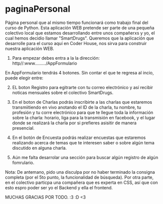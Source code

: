 # paginaPersonal
Página personal que al mismo tiempo funcionará como trabajo final del curso de Python.
Esta aplicación WEB pretende ser parte de una pequeña colectivo  local que estamos desarrollando entre unos compañerxs y yo, el cual hemos decidio llamar "SmartDrugs". Queremos que la aplicación que desarrolle para el curso aquí en Coder House, nos sirva para construir nuestra aplicación WEB. 

1. Para empezar debes entra a la la dirección:
http//:www........./AppFormulario

En AppFormulario tendrás 4 botones. Sin contar el que te regresa al incio, puede elegir entre: 

2. EL boton Registro para egitrarte con tu correo electrónico y así  recibir noticas mensuales sobre el colectivo SmartDrugs.

3. En el boton de Charlas podrás inscribirte a las charlas que estaremos transmiitiendo en vivo anotando el ID de la charla, tu nombre, tu profesión y tu corre electrónico para que te llegue toda la información sobre la charla: horario, liga para la transmisión en facebook, y el lugar donde se realizará la charla por si prefieres asisitir de manera presencial. 

4. En el botón de Encuesta podrás realizar encuestas que estaremos realizando acerca de temas que te interesen saber o sobre algún tema discutido en alguna charla. 

5. Aún me falta desarrolar una sección para buscar algún registro de algún fomrulario. 


Nota: De antemano, pido una disculpa por no haber terminado la consigna completa (por el 5to punto, la funcionalidad de búsqueda). Por otra parte, en el colectivo particpa una compañera que es experta en CSS, así que con esto espro poder ser yo el Backend y ella el frontend. 

MUCHAS GRACIAS POR TODO. :3 :D <3